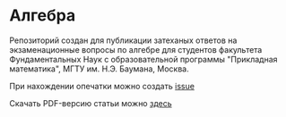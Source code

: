# Алгебра

Репозиторий создан для публикации затеханых ответов на экзаменационные вопросы по алгебре для студентов факультета Фундаментальных Наук с образовательной программы "Прикладная математика", МГТУ им. Н.Э. Баумана, Москва.

При нахождении опечатки можно создать [issue](https://docs.github.com/en/enterprise/2.15/user/articles/creating-an-issue)

Скачать PDF-версию статьи можно [здесь](./pdf/algebra-exam.pdf)
